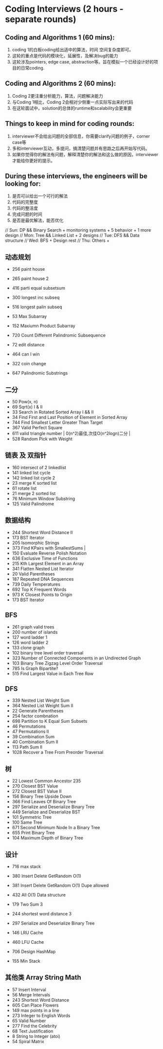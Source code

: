 # Coding Interviews (2 hours - separate rounds)

## Coding and Algorithms 1 (60 mins): 
1. coding 1的白板coding给出适中的算法，时间 空间复杂度即可。
2. 这轮的重点是代码的模块化，延展性，及解决bug的能力
3. 这轮涉及pointers, edge case, abstraction等。旨在模拟一个已经设计好的项目的日常coding. 

## Coding and Algorithms 2 (60 mins): 
1. Coding 2更注重分析能力，算法，问题解决能力
2. 与Coding 1相比，Coding 2会相对少侧重一点实际写出来的代码
3. 在这轮面试中，solution的总体的runtime和scalability会更重要

## Things to keep in mind for coding rounds:
1. interviewer不会给出问题的全部信息，你需要clarify问题的例子，corner case等
2. 多和interviewer互动，多提问，搞清楚问题并有思路之后再开始写代码。
3. 如果你觉得你的解法有问题，解释清楚你的解法和这么做的原因，interviewer才能给你更好的提示。

## During these interviews, the engineers will be looking for:
1. 是否可以给出一个可行的解法
2. 代码的完整度
3. 代码的整洁度
4. 完成问题的时间
5. 是否是最优解法，能否优化


// Sun: DP && Binary Search + monitoring systems + 5 behavior + 1 more design
// Mon: Tree && Linked List + 2 designs
// Tue: DFS && Data structure
// Wed: BFS + Design rest
// Thu: Others +

## 动态规划
- 256          paint house    
- 265          paint house 2

- 416          parti equal subsetsum
- 300          longest inc subseq
- 516          longest palin subseq


- 53           Max Subarray
- 152          Maxiumn Product Subarray

- 720          Count Different Palindromic Subsequence
- 72           edit distance
- 464          can I win
- 322          coin change
- 647          Palindromic Substrings

## 二分
- 50	         Pow(x, n)
- 69           Sqrt(x) I & II
- 33           Search in Rotated Sorted Array I && II
- 34           Find First and Last Position of Element in Sorted Array
- 744          Find Smallest Letter Greater Than Target
- 367          Valid Perfect Square
- 611          valid triangle number | 0(n^2)最佳,次佳O(n^2logn)二分 | 
- 528	         Random Pick with Weight

## 链表 及 双指针
- 160          intersect of 2 linkedlist
- 141          linked list cycle
- 142          linked list cycle 2
- 23           merge K sorted list
- 61           rotate list
- 21           merge 2 sorted list
-	76	         Minimum Window Substring
- 125	         Valid Palindrome

## 数据结构
- 244	         Shortest Word Distance II
- 173	         BST Iterator
- 205          Isomorphic Strings
- 373          Find KPairs with SmallestSums                                 |
- 150	         Evaluate Reverse Polish Notation
- 636	         Exclusive Time of Functions
- 215	         Kth Largest Element in an Array
- 341          Flatten Nested List Iterator
- 20	         Valid Parentheses
- 187	         Repeated DNA Sequences
- 739	         Daily Temperatures
- 692	         Top K Frequent Words
- 973	         K Closest Points to Origin
- 173          BST Iterator

## BFS
- 261          graph valid trees
- 200          number of islands
- 127          word ladder 1
- 126          word ladder 2
- 133          clone graph
- 102          binary tree level order traversal
- 323          Number of Connected Components in an Undirected Graph
- 103          Binary Tree Zigzag Level Order Traversal
- 785          Is Graph Bipartite?
- 515          Find Largest Value in Each Tree Row

## DFS
- 339	         Nested List Weight Sum
- 364	         Nested List Weight Sum II
- 22           Generate Parentheses                  
- 254          factor combnation
- 698          Partition to K Equal Sum Subsets
- 46           Permutations            
- 47	         Permutations II
- 39	         Combination Sum
- 40           Combination Sum II
- 113	         Path Sum II
- 1028	       Recover a Tree From Preorder Traversal

## 树
- 22           Lowest Common Ancestor 235
- 270          Closest BST Value
- 272          Closest BST Value II
- 156          Binary Tree Upside Down
- 366          Find Leaves Of Binary Tree
- 297	         Serialize and Deserialize Binary Tree
- 449          Serialize and Deserialize BST
- 101	         Symmetric Tree
- 100	         Same Tree
- 671          Second Minimum Node In a Binary  Tree
- 655	         Print Binary Tree
- 104	         Maximum Depth of Binary Tree

## 设计
- 716        max stack                               
- 380        Insert Delete GetRandom O(1) 
- 381	       Insert Delete GetRandom O(1)  Dupe allowed
- 432        All O(1) Data structure
- 179        Two Sum 3
- 244        shortest word distance 3

- 297        Serialize and Deserialize Binary Tree
- 146        LRU Cache
- 460        LFU Cache
- 706        Design HashMap
- 155        Min Stack

## 其他类 Array String Math
- 57	         Insert Interval
- 56	         Merge Intervals
- 243	         Shortest Word Distance
- 605	         Can Place Flowers
- 149          max points in a line
- 273          Integer to English Words
- 65	         Valid Number
- 277	         Find the Celebrity
- 68	         Text Justification
- 8	           String to Integer (atoi)
- 54	         Spiral Matrix